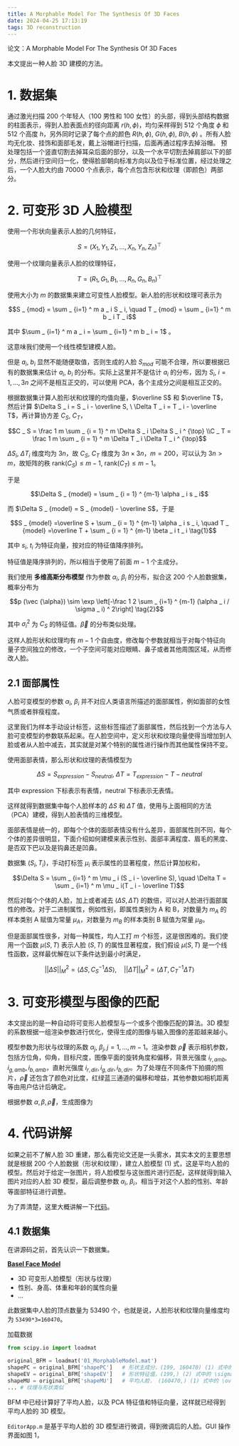 ```yaml
---
title: A Morphable Model For The Synthesis Of 3D Faces
date: 2024-04-25 17:13:19
tags: 3D reconstruction
---
```


论文：A Morphable Model For The Synthesis Of 3D Faces

本文提出一种人脸 3D 建模的方法。

# 1. 数据集

通过激光扫描 200 个年轻人（100 男性和 100 女性）的头部，得到头部结构数据的柱面表示，得到人脸表面点的径向距离 $r(h, \phi)$，均匀采样得到 512 个角度 $\phi$ 和 512 个高度 $h$，另外同时记录了每个点的颜色 $R(h, \phi), \ G(h, \phi), \ B(h, \phi)$ 。所有人脸均无化妆、挂饰和面部毛发，戴上浴帽进行扫描，后面再通过程序去掉浴帽。 预处理包括一个竖直切割去掉耳朵后面的部分，以及一个水平切割去掉肩部以下的部分，然后进行空间归一化，使得脸部朝向标准方向以及位于标准位置，经过处理之后，一个人脸大约由 70000 个点表示，每个点包含形状和纹理（即颜色）两部分。

# 2. 可变形 3D 人脸模型

使用一个形状向量表示人脸的几何特征，

$$S=(X _ 1, Y _ 1, Z _ 1, \ldots, X _ n, Y _ n, Z _ n) ^ {\top}$$

使用一个纹理向量表示人脸的纹理特征，

$$T=(R _ 1, G _ 1, B _ 1, \ldots, R _ n, G _ n, B _ n) ^ {\top}$$

使用大小为 $m$ 的数据集来建立可变性人脸模型。新人脸的形状和纹理可表示为

$$S _ {mod} = \sum _ {i=1} ^ m a _ i S _ i, \quad T _ {mod} = \sum _ {i=1} ^ m b _ i T _ i$$

其中 $\sum _ {i=1} ^ m a _ i = \sum _ {i=1} ^ m b _ i = 1$ 。

这意味我们使用一个线性模型建模人脸。

但是 $a _ i, \ b _ i$ 显然不能随便取值，否则生成的人脸 $S _ {mod}$ 可能不合理，所以要根据已有的数据集来估计 $a _ i, \ b _ i$ 的分布。实际上这里并不是估计 $a _ i$ 的分布，因为 $S _ i, \ i=1,\ldots, 3n$ 之间不是相互正交的，可以使用 PCA，各个主成分之间是相互正交的。

根据数据集计算人脸形状和纹理的均值向量，$\overline S$ 和 $\overline T$，然后计算 $\Delta S _ i = S _ i - \overline S, \ \Delta T _ i = T _ i - \overline T$，再计算协方差 $C _ S, \ C _ T$，

$$C _ S = \frac 1 m \sum _ {i = 1} ^ m \Delta S _ i \Delta S _ i ^ {\top}
\\C _ T = \frac 1 m \sum _ {i = 1} ^ m \Delta T _ i \Delta T _ i ^ {\top}$$

$\Delta S _ i, \ \Delta T _ i$ 维度均为 $3n$，故 $C _ S, \ C _ T$ 维度为 $3n \times 3n$，$m=200$，可以认为 $3n > m$，故矩阵的秩 $\text{rank}(C _ S) \le m-1, \ \text{rank}(C _ T) \le m-1$。

于是

$$\Delta S _ {model} = \sum _ {i = 1} ^ {m-1} \alpha _ i s _ i$$

而 $\Delta S _ {model} = S _ {model} - \overline S$，于是

$$S _ {model} =\overline S + \sum _ {i = 1} ^ {m-1} \alpha _ i s _ i, \quad T _ {model} =\overline T + \sum _ {i = 1} ^ {m-1} \beta _ i t _ i \tag{1}$$

其中 $s _ i, \ t _ i$ 为特征向量，按对应的特征值降序排列。

特征值是降序排列的，所以相当于使用了前面 $m-1$ 个主成分。

我们使用 **多维高斯分布模型** 作为参数 $\alpha _ i, \ \beta _ i$ 的分布，拟合这 200 个人脸数据集，概率分布为

$$p (\vec {\alpha}) \sim \exp \left[-\frac 1 2 \sum _ {i=1} ^ {m-1} (\alpha _ i / \sigma _ i) ^ 2\right] \tag{2}$$

其中 $\sigma _ i ^ 2$ 为 $C _ S$ 的特征值。$\vec \beta$ 的分布类似处理。

这样人脸形状和纹理均有 $m-1$ 个自由度，修改每个参数就相当于对每个特征向量子空间独立的修改，一个子空间可能对应眼睛、鼻子或者其他周围区域，从而修改人脸。

## 2.1 面部属性

人脸可变模型的参数 $\alpha _ i, \ \beta _ i$ 并不对应人类语言所描述的面部属性，例如面部的女性气质或者胖瘦程度。

这里我们为样本手动设计标签，这些标签描述了面部属性，然后找到一个方法与人脸可变模型的参数联系起来。在人脸空间中，定义形状和纹理向量使得当增加到人脸或者从人脸中减去，其实就是对某个特别的属性进行操作而其他属性保持不变。

使用面部表情，那么形状和纹理的表情模型为 

$$\Delta S = S _ {expression} - S _ {neutral}, \ \Delta T = T _ {expression} - T - {neutral}$$

其中 expression 下标表示有表情，neutral 下标表示无表情。

这样就得到数据集中每个人脸样本的 $\Delta S$ 和 $\Delta T$ 值，使用与上面相同的方法（PCA）建模，得到人脸表情的三维模型。

面部表情是统一的，即每个个体的面部表情没有什么差异，面部属性则不同，每个个体的差异很明显，下面介绍如何建模来表示性别、面部丰满程度、眉毛的黑度、是否双下巴以及是钩鼻还是凹鼻。

数据集 $(S _ i, T _ i)$，手动打标签 $\mu _ i$ 表示属性的显著程度，然后计算加权和，

$$\Delta S = \sum _ {i=1} ^ m \mu _ i (S _ i - \overline S), \quad \Delta T = \sum _ {i=1} ^ m \mu _ i(T _ i - \overline T)$$

然后对每个个体的人脸，加上或者减去 $(\Delta S, \Delta T)$ 的数倍，可以对人脸进行面部属性的修改。对于二进制属性，例如性别，即属性类别为 A 和 B，对数量为 $m _ A$ 的样本类别 A 赋值为常量 $\mu _ A$，对数量为 $m _ B$ 的样本类别 B 赋值为常量 $\mu _ B$。

但是面部属性很多，对每一种属性，均人工打 $m$ 个标签，这是很困难的。我们使用一个函数 $\mu(S, T)$ 表示人脸 $(S, T)$ 的属性显著程度，我们假设 $\mu (S, T)$ 是一个线性函数，这样最优解在以下条件达到最小时满足，

$$||\Delta S|| _ M ^ 2 = \langle \Delta S, C _ S ^ {-1} \Delta S \rangle, \quad ||\Delta T|| _ M ^ 2 = \langle \Delta T, C _ T ^ {-1} \Delta T \rangle$$

# 3. 可变形模型与图像的匹配

本文提出的是一种自动将可变形人脸模型与一个或多个图像匹配的算法。3D 模型的系数根据一组渲染参数进行优化，使得生成的图像与输入图像的差距越来越小。

模型参数为形状与纹理的系数 $\alpha _ j, \ \beta _ j, j=1,\ldots, m-1$。渲染参数 $\vec \rho$ 表示相机参数，包括方位角，仰角，目标尺度，图像平面的旋转角度和偏移，背景光强度 $i _ {r,amb}, i _ {g,amb}, i _ {b,amb}$，直射光强度 $i _ {r,dir}, i _ {g,dir}, i _ {b,dir}$。为了处理在不同条件下拍摄的照片，$\vec \rho$ 还包含了颜色对比度，红绿蓝三通道的偏移和增益，其他参数如相机距离等由用户估计后确定。

根据参数 $\alpha, \beta, \vec \rho$，生成图像为

$$$$

# 4. 代码讲解

如果之前不了解人脸 3D 重建，那么看完论文还是一头雾水，其实本文的主要思想就是根据 200 个人脸数据（形状和纹理），建立人脸模型 (1) 式，这是平均人脸的模型。然后对于给定一张图片，将人脸模型与这张图片进行匹配，这样就得到输入图片对应的人脸 3D 模型，最后调整参数 $\alpha _ i, \ \beta _ i$，相当于对这个人脸的性别、年龄等面部特征进行调整。

为了弄清楚，这里大概讲解一下[代码](https://github.com/icygurkirat/3DMM-Matlab)。

## 4.1 数据集

在讲源码之前，首先认识一下数据集。

[**Basel Face Model**](https://faces.dmi.unibas.ch/bfm/index.php?nav=1-2&id=downloads)

- 3D 可变形人脸模型（形状与纹理）
- 性别、身高、体重和年龄的属性向量
- ...

此数据集中人脸的顶点数量为 53490 个，也就是说，人脸形状和纹理向量维度均为 `53490*3=160470`。

加载数据

```python
from scipy.io import loadmat

original_BFM = loadmat('01_MorphableModel.mat')
shapePC = original_BFM['shapePC']   # 形状主成分，(199, 160470) (1) 式中的 s_i
shapeEV = original_BFM['shapeEV']   # 形状特征值，(199,) (2) 式中的 \sigma_i^2
shapeMU = original_BFM['shapeMU']   # 平均人脸， (160470,) (1) 式中的 \overline S
... # 纹理与形状类似
```

BFM 中已经计算好了平均人脸，以及 PCA 特征值和特征向量，这样就已经得到平均人脸的 3D 模型。

`EditorApp.m` 是基于平均人脸的 3D 模型进行微调，得到微调后的人脸。GUI 操作界面如图 1，

![]()

